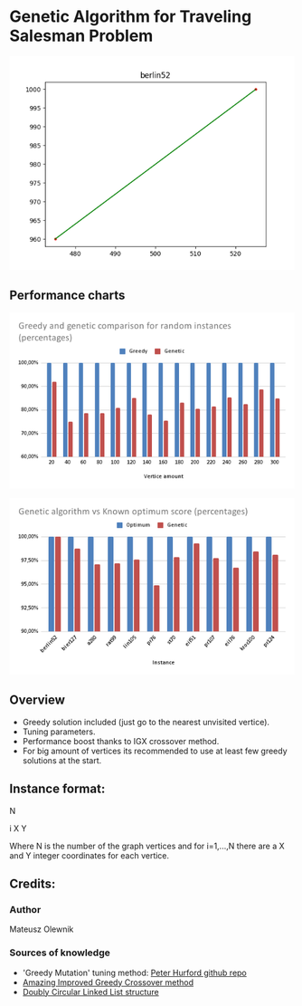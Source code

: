 # Genetic Algorithm for Traveling Salesman Problem

![Overview](tspgif.gif)

## Performance charts

![Performance comparison with greedy](plotA.png)

![Performance comparison with benchmarks](plotB.png)

## Overview

- Greedy solution included (just go to the nearest unvisited vertice).
- Tuning parameters.
- Performance boost thanks to IGX crossover method.
- For big amount of vertices its recommended to use at least few greedy solutions at the start.


## Instance format:
N

i X Y

Where N is the number of the graph vertices and for i=1,...,N there are a X and Y integer coordinates for each vertice.

## Credits:

### Author
Mateusz Olewnik

### Sources of knowledge
- 'Greedy Mutation' tuning method: [Peter Hurford github repo](https://github.com/peterhurford/travelling_salesman)
- [Amazing Improved Greedy Crossover method](https://www.researchgate.net/publication/230996799_Developing_Improved_Greedy_Crossover_to_Solve_Symmetric_TravelingSalesman_Problem)
- [Doubly Circular Linked List structure](https://www.askpython.com/python/examples/doubly-circular-linked-list)

